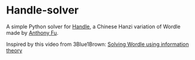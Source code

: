 # Handle-solver

A simple Python solver for [Handle](https://handle.antfu.me/),
a Chinese Hanzi variation of Wordle made by [Anthony Fu](https://github.com/antfu/handle).

Inspired by this video from 3Blue1Brown:
[Solving Wordle using information theory](https://www.youtube.com/watch?v=v68zYyaEmEA)